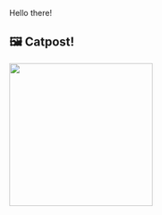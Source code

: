 Hello there!



## 🖼️ Catpost!

<sub>
    <img src="https://cdn2.thecatapi.com/images/35g.jpg" height="256">
</sub>

